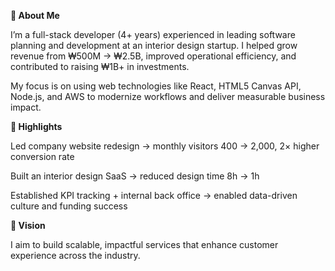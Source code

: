 **👋 About Me**

I’m a full-stack developer (4+ years) experienced in leading software planning and development at an interior design startup. I helped grow revenue from ₩500M → ₩2.5B, improved operational efficiency, and contributed to raising ₩1B+ in investments.

My focus is on using web technologies like React, HTML5 Canvas API, Node.js, and AWS to modernize workflows and deliver measurable business impact.

**🧩 Highlights**

Led company website redesign → monthly visitors 400 → 2,000, 2× higher conversion rate

Built an interior design SaaS → reduced design time 8h → 1h

Established KPI tracking + internal back office → enabled data-driven culture and funding success

**🚀 Vision**

I aim to build scalable, impactful services that enhance customer experience across the industry.
